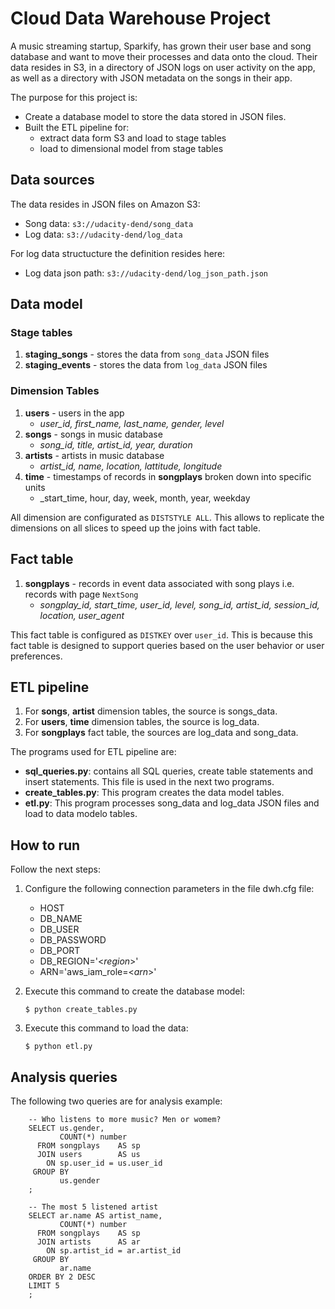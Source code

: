 # Cloud Data Warehouse Project

A music streaming startup, Sparkify, has grown their user base and song database and want to move their processes and data onto the cloud. Their data resides in S3, in a directory of JSON logs on user activity on the app, as well as a directory with JSON metadata on the songs in their app.

The purpose for this project is:

 - Create a database model to store the data stored in JSON files.
 - Built the ETL pipeline for:
   -  extract data form S3 and load to stage tables
   - load to dimensional model from stage tables

## Data sources
The data resides in JSON  files on Amazon S3:
-   Song data: `s3://udacity-dend/song_data`
-   Log data: `s3://udacity-dend/log_data`

For log data structucture the definition resides here:
 - Log data json path: `s3://udacity-dend/log_json_path.json`

## Data model
### Stage tables
1.  **staging_songs** - stores the data from `song_data` JSON files
2.  **staging_events** -  stores the data from `log_data` JSON files

### Dimension Tables

1.  **users** - users in the app
    -   _user_id, first_name, last_name, gender, level_
1.  **songs** - songs in music database
    -   _song_id, title, artist_id, year, duration_
1.  **artists** - artists in music database
    -   _artist_id, name, location, lattitude, longitude_
1.  **time** - timestamps of records in **songplays** broken down into specific units
    -   _start_time, hour, day, week, month, year, weekday

All dimension are configurated as `DISTSTYLE ALL`. This allows to replicate the dimensions on all slices to speed up the joins with fact table.

## Fact table
1.  **songplays** - records in event data associated with song plays i.e. records with page `NextSong`
    -   _songplay_id, start_time, user_id, level, song_id, artist_id, session_id, location, user_agent_

This fact table is configured as `DISTKEY` over `user_id`. This is because this fact table is designed to support queries based on the user behavior or user preferences.

## ETL pipeline
1. For **songs**, **artist** dimension tables, the source is songs_data.
2. For **users**, **time** dimension tables, the source is log_data.
3. For **songplays** fact table, the sources are log_data and song_data.

The programs used for ETL pipeline are:
 - **sql_queries.py**: contains all SQL queries, create table statements and insert statements. This file is used in the next two programs.
 - **create_tables.py**: This program creates the data model tables.
 - **etl.py**: This program  processes song_data and log_data JSON files and load to data modelo tables.
 
## How to run
Follow the next steps:

1. Configure the  following connection parameters in the file dwh.cfg file:
   - HOST
   - DB_NAME
   - DB_USER
   - DB_PASSWORD
   - DB_PORT
   - DB_REGION='<*region*>'
   - ARN='aws_iam_role=<*arn*>'

1. Execute this command to create the database model:

       $ python create_tables.py

1. Execute this command to load the data:

       $ python etl.py

## Analysis queries

The following two queries are for analysis example:

```
    -- Who listens to more music? Men or womem?
    SELECT us.gender,
    	   COUNT(*) number 
      FROM songplays	AS sp 
      JOIN users 		AS us
      	ON sp.user_id = us.user_id
     GROUP BY
     	   us.gender
    ;
```
```
    -- The most 5 listened artist
    SELECT ar.name AS artist_name,
    	   COUNT(*) number
      FROM songplays	AS sp 
      JOIN artists 		AS ar
      	ON sp.artist_id = ar.artist_id
     GROUP BY
     	   ar.name
    ORDER BY 2 DESC
    LIMIT 5
    ;
```
<!--stackedit_data:
eyJoaXN0b3J5IjpbLTk0NzMxMDk2MiwtMTY3ODk3OTQ4NCw1Mz
Q1OTcyNzksLTIwNjMzMDExNTcsLTg5NzI4NTUzNiwyMDU0NzM3
MTE5XX0=
-->